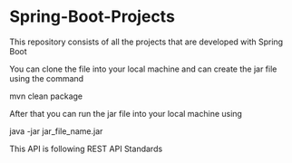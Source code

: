 # Spring-Boot-Projects
This repository consists of all the projects that are developed with Spring Boot

You can clone the file into your local machine
and can create the jar file using the command

mvn clean package

After that you can run the jar file into your local machine using

java -jar jar_file_name.jar



This API is following REST API Standards

